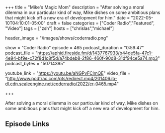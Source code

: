 +++
title = "Mike's Magic Mom"
description = "After solving a moral dilemma in our particular kind of way, Mike dishes on some ambitious plans that might kick off a new era of development for him."
date = "2022-05-10T04:10:01-05:00"
draft = false
categories = ["Coder Radio","Featured", "Video"]
tags = ["zsh"]
hosts = ["chrislas","michael"]

header_image = "/images/shows/coderradio.png"

show = "Coder Radio"
episode = 465
podcast_duration = "0:59:47"
podcast_file = "https://aphid.fireside.fm/d/1437767933/b44de5fa-47c1-4e94-bf9e-c72f8d1c8f5d/a74bdeb8-2f86-460f-90d8-31df94ce5a74.mp3"
podcast_bytes = "50714395"

youtube_link = "https://youtu.be/aNGPvFClmQE"
video_file = "http://www.podtrac.com/pts/redirect.mp4/201406.jb-dl.cdn.scaleengine.net/coderradio/2022/cr-0465.mp4"

+++

After solving a moral dilemma in our particular kind of way, Mike dishes on some ambitious plans that might kick off a new era of development for him.


## Episode Links
